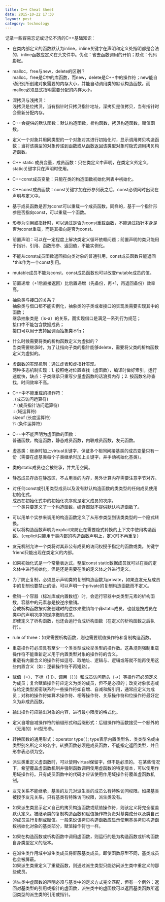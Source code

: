 ```yaml
---
title: C++ Cheat Sheet  
date: 2015-10-22 17:30  
layout: post
category: technology
---  
```

记录一些容易忘记或记忆不清的C++基础知识：  

* 在类内部定义的函数默认为inline，inline关键字在声明和定义处指明都是合法的，inline函数应定义在头文件中。优点：省去函数调用的开销；缺点：代码膨胀。

* malloc，free与new，delete的区别？  
malloc，free是C中的库函数，而new，delete是C++中的操作符；new能自动识别所创建对象需要的内存大小，并能自动调用类的默认构造函数，而malloc必须显式指明需要分配的内存大小。

* 深拷贝与浅拷贝：  
浅拷贝是位拷贝，当有指针时只拷贝指针地址，深拷贝是值拷贝，当有指针时会重新分配内存。

* C++会提供的默认函数：默认构造函数，析构函数，拷贝构造函数，赋值函数。
* 定义一个对象并用同类型的一个对象对其进行初始化时，显示调用拷贝构造函数；当将该类型的对象传递到函数或从函数返回该类型对象时隐式调用拷贝构造函数。

* C++ static 成员变量，成员函数：只在类定义中声明，在类定义外定义，static关键字只在声明时使用。
* C++const成员变量：只能在类的构造函数初始化列表中初始化。
* C++const成员函数：const关键字加在形参列表之后，const必须同时出现在声明与定义中。

* 基于成员函数是否为const可以重载一个成员函数，同样的，基于一个指针形参是否指向const，可以重载一个函数。
* 形参为引用或指针时，可以通过是否为const重载函数，不能通过指针本身是否为const重载，而是其指向是否为const。

* 前置声明：可以在一定程度上解决类定义循环依赖问题；前置声明的类只能用于指针、引用、函数形参、返回值，不能实例化。

* 不能从const成员函数返回指向类对象的普通引用，const成员函数只能返回*this作为一个const引用。

* mutable成员不能为const，const成员函数也可以改变mutable成员的值。

* 前置递增（+1后直接返回）比后置递增（先备份，再+1，再返回备份）效率高。

* 抽象类与接口的关系？  
抽象类与借口都不能实例化，抽象类的子类或者接口的实现类需要实现其中的函数；  
继承抽象类是（is-a）的关系，而实现借口是满足一系列行为规范；  
接口中不能包含数据成员；  
接口可以用于支持回调而抽象类不行；

* 什么时候需要将类的析构函数定义为虚拟的？  
当类需要继承时，为了让指向子类的指针能够delete，需要将父类的析构函数定义为虚拟的。

* 虚函数的实现机制：通过虚表和虚指针实现。  
两种多态机制实现：1. 按照绝对位置查找（虚函数），编译时做好索引，运行速度快，缺点：子类继承只重写少量虚函数的话浪费内存；2. 按函数名称查找，时间效率不高。

* C++中不能重载的操作符：  
.  (成员访问运算符)  
.*  (成员指针访问运算符)  
::  (域运算符)  
sizeof  (长度运算符)  
?:  (条件运算符）

* C++中不能声明为虚函数的函数：  
普通函数，构造函数，静态成员函数，内联成员函数，友元函数。

* 虚基类：继承时加上virtual关键字，保证多个相同间接基类的成员变量只有一份（需要在虚基类每个子类继承时加上关键字，并手动初始化基类）。

* 类的static成员也会被继承，并共用空间。

* 静态成员存放在静态区，不占用类的内存，另外计算内存需要注意字节对齐。

* 对任何const或引用类型成员以及没有默认构造函数的类类型的任何成员使用初始化式。  
成员在初始化式中的初始化次序就是定义成员的次序。  
一个类只要定义了一个构造函数，编译器就不提供默认构造函数了。

* 可以用单个实参来调用的构造函数定义了从形参类型到该类类型的一个隐式转换。  
可以将构造函数声明为explicit来防止在需要隐式转换的上下文中使用构造函数。（explicit只能用于类内部的构造函数声明上，定义时不再重复）

* 友元机制允许一个类将对其非公有成员的访问权授予指定的函数或类，关键字friend只能出现在类定义的内部。

* 如果初始化式是一个常量表达式，整型const static数据成员就可以在类的定义体中进行初始化，但是还是需要在类的定义体之外进行定义。

* 为了防止复制，必须显示声明类的复制构造函数为private，如果连友元及成员中的复制也要禁止的话，可以声明一个private的复制构造函数而不定义。

* 撤销一个容器（标准库或内置数组）时，会运行容器中类类型元素的析构函数，容器中的元素总是按逆序撤销。  
合成析构函数按对象创建时的逆序来撤销每个非static成员，也就是按成员在类中的声明次序的逆序撤销成员。  
即使定义了析构函数，也还会运行合成析构函数（在定义的析构函数之后执行）。

* rule of three：如果需要析构函数，则也需要赋值操作符和复制构造函数。

* 重载操作符必须具有至少一个类类型或枚举类型的操作数。这条规则强制重载操作符不能重新定义用于内置类型对象的操作符的含义。  
重载有内置含义的操作符如逗号、取地址、逻辑与、逻辑或等就不能再使用这些内置含义（如：逻辑操作符不再短路）。

* 赋值（=）、下标（[ ]）、调用（( )）和成员访问箭头（->）等操作符必须定义为成员；复合赋值操作符应定义为类的成员，但不是必须的；改变对象状态或与给定类型紧密联系的一些操作符如自增、自减和解引用，通常应定义为成员；对称的操作符如算术操作符、相等操作符、关系操作符和位操作符最好定义为非成员函数。

* 输出操作符应输出对象的内容，进行最小限度的格式化。

* 定义自增自减操作符的前缀形式和后缀形式：后缀操作符函数接受一个额外的（无用的）int型形参。

* 转换函数的通用形式：operator type( ); type表示内置类型名、类类型名或由类型别名所定义的名字。转换函数必须是成员函数，不能指定返回类型，并且形参表必须为空。

* 派生类重定义虚函数时，可以使用virtual保留字，但不是必须的。
在某些情况下，希望覆盖虚函数机制并强制函数调用使用虚函数的特定版本，可以使用作用域操作符。只有成员函数中的代码才应该使用作用域操作符覆盖虚函数机制。

* 友元关系不能继承，基类的友元对派生类的成员么有特殊访问权限。如果基类被授予友元关系，只有基类有特殊访问权限，派生类没有。

* 如果派生类显示定义自己的拷贝构造函数或赋值操作符，则该定义将完全覆盖默认定义。被继承类的复制构造函数和赋值操作符负责对基类成分以及类自己的成员进行复制或赋值。一般来说该拷贝构造函数应显示使用基类拷贝构造函数初始化对象的基类部分，赋值操作符也一样。

* 如果在构造函数或析构函数中调用虚函数，则运行的是为构造函数或析构函数自身类型定义的版本。

* 在派生类作用域中派生类成员将屏蔽基类成员。即使函数原型不同，基类成员也会被屏蔽。  
如果派生类重定义了重载函数，则通过派生类型只能访问派生类中重定义的那些成员。

* 派生类中虚函数的声明必须与基类中的定义方式完全匹配，但有一个例外：返回对基类型的引用或指针的虚函数，派生类中的虚函数可以返回基类函数所返回类型的派生类的引用或指针。
